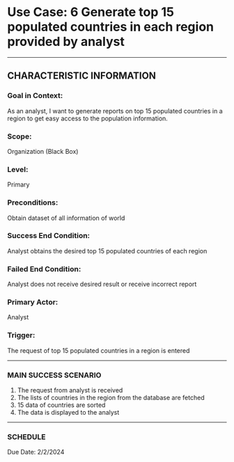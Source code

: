 # Use Case: 6 	Generate top 15 populated countries in each region provided by analyst

----------------------
## CHARACTERISTIC INFORMATION
### Goal in Context: 
As an analyst, I want to generate reports on top 15 populated countries in a region to get easy access to the population information.
### Scope: 
Organization (Black Box)
### Level: 
Primary
### Preconditions: 
Obtain dataset of all information of world
### Success End Condition: 
Analyst obtains the desired top 15 populated countries of each region
### Failed End Condition: 
Analyst does not receive desired result or receive incorrect report
### Primary Actor: 
Analyst
### Trigger: 
The request of top 15 populated countries in a region is entered

----------------------
### MAIN SUCCESS SCENARIO
1.	The request from analyst is received
2.	The lists of countries in the region from the database are fetched
3.	15 data of countries are sorted
4.	The data is displayed to the analyst
----------------------
### SCHEDULE
Due Date: 2/2/2024